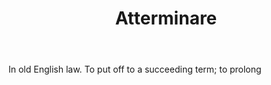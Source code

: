 ---
title: Atterminare
permalink: "/definitions/atterminare.html"
body: In old English law. To put off to a succeeding term; to prolong
published_at: '2018-07-07'
layout: post
---